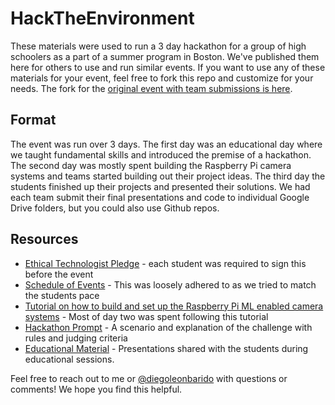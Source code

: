 # HackTheEnvironment

These materials were used to run a 3 day hackathon for a group of high schoolers as a part of a summer program in Boston. We've published them here for others to use and run similar events. If you want to use any of these materials for your event, feel free to fork this repo and customize for your needs. The fork for the [original event with team submissions is here]().

## Format
The event was run over 3 days. The first day was an educational day where we taught fundamental skills and introduced the premise of a hackathon. The second day was mostly spent building the Raspberry Pi camera systems and teams started building out their project ideas. The third day the students finished up their projects and presented their solutions. We had each team submit their final presentations and code to individual Google Drive folders, but you could also use Github repos.

## Resources
* [Ethical Technologist Pledge](./Ethical_Technologist_Pledge.pdf) - each student was required to sign this before the event
* [Schedule of Events]() - This was loosely adhered to as we tried to match the students pace
* [Tutorial on how to build and set up the Raspberry Pi ML enabled camera systems](./ComputerVisionRaspberryPi_Tutorial.md) - Most of day two was spent following this tutorial
* [Hackathon Prompt](./Hackathon_Prompt.md) - A scenario and explanation of the challenge with rules and judging criteria
* [Educational Material](./Educational_Material) - Presentations shared with the students during educational sessions.


Feel free to reach out to me or [@diegoleonbarido](https://github.com/diegoleonbarido) with questions or comments! We hope you find this helpful. 
